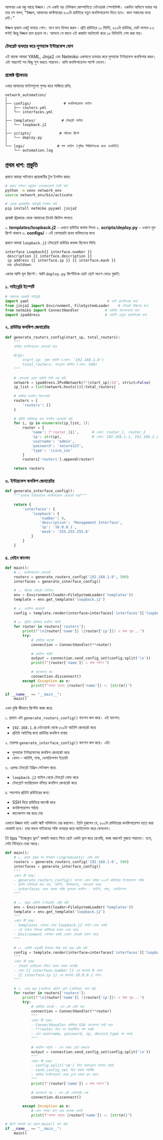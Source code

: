 আপনার এক বন্ধু আছে উজ্জল। সে একটা বড় টেলিকম কোম্পানিতে নেটওয়ার্ক স্পেশালিস্ট। একদিন অফিসে যাবার পর তার বস বলল, "উজ্জল, আমাদের কাস্টমারের ৫০০টা রাউটারে নতুন কনফিগারেশন দিতে হবে। কাল সকালের মধ্যে চাই।"

উজ্জল প্রথমে একটু ঘাবড়ে গেল। মনে মনে হিসাব করল - প্রতি রাউটারে ১০ মিনিট, ৫০০টা রাউটার, মোট লাগবে ৮৩ ঘণ্টা! কিন্তু উজ্জল হাল ছাড়ল না। আসলে সে জানে এই কাজটা অটোমেট করে ১৫ মিনিটেই শেষ করা যায়।

### টেমপ্লেট ব্যবহার করে লুপব্যাক ইন্টারফেস যোগ

এই কাজে আমরা YAML, Jinja2 এবং Netmiko একসাথে ব্যবহার করে লুপব্যাক ইন্টারফেস কনফিগার করব। এটা পারলেই সব কিছু পুশ করতে পারবেন। খালি কনফিগারেশন পাল্টে দেবেন।

### প্রজেক্ট স্ট্রাকচার 

এবার আমাদের ফাইলগুলো সুন্দর করে সাজিয়ে রাখি;
```
network_automation/
│
├── configs/               # কনফিগারেশন ফাইল
│   ├── routers.yml
│   └── interfaces.yml
│
├── templates/            # টেমপ্লেট ফাইল
│   └── loopback.j2
│
├── scripts/             # পাইথন স্ক্রিপ্ট
│   └── deploy.py
│
└── logs/               # লগ ফাইল (পৃষ্টার লিমিটেশনের জন্য দেখাইনি)
    └── automation.log
```    
## প্রথম ধাপ: প্রস্তুতি

প্রথমে আমরা পাইথনে প্রয়োজনীয় টুল ইনস্টল করব:

```bash
# প্রথমে পাইথন ভার্চুয়াল এনভায়রনমেন্ট তৈরি করি 
python -m venv network_env
source network_env/bin/activate

# এরপর প্রয়োজনীয় লাইব্রেরি ইনস্টল করি
pip install netmiko pyyaml jinja2
```

প্রজেক্ট স্ট্রাকচার থেকে আমাদের তিনটা জিনিস লাগবে:

১. **templates/loopback.j2** - এখানে রাউটার কমান্ড লিখব
২. **scripts/deploy.py** - এখানে মূল স্ক্রিপ্ট থাকবে
৩. **configs/** - এই ফোল্ডারটা রাখব ভবিষ্যতের জন্য

প্রথমে আমরা `loopback.j2` টেমপ্লেটে রাউটার কমান্ড হিসেবে লিখি:

```jinja2
interface Loopback{{ interface.number }}
 description {{ interface.description }}
 ip address {{ interface.ip }} {{ interface.mask }}
 no shutdown
```

এরপর আসি মূল স্ক্রিপ্টে। আমি `deploy.py` স্ক্রিপ্টটাকে ছোট ছোট অংশে ভেঙে বুঝাই:

### ১. লাইব্রেরি ইম্পোর্ট
```python
# আমাদের দরকারি লাইব্রেরি
import yaml                                    # ডাটা প্রসেসিংয়ের জন্য
from jinja2 import Environment, FileSystemLoader    # টেমপ্লেট ইঞ্জিনের জন্য
from netmiko import ConnectHandler            # রাউটার কানেকশনের জন্য
import ipaddress                              # আইপি এড্রেস হ্যান্ডলিংয়ের জন্য
```

### ২. রাউটার কনফিগ জেনারেটর
```python
def generate_routers_config(start_ip, total_routers):
    """
    রাউটার কনফিগারেশন জেনারেট করে
    
    Args:
        start_ip: শুরুর আইপি (যেমন: '192.168.1.0')
        total_routers: কতগুলো রাউটার (যেমন: 500)
    """
    
    # নেটওয়ার্ক থেকে আইপি লিস্ট বের করি
    network = ipaddress.IPv4Network(f"{start_ip}/24", strict=False)
    ip_list = list(network.hosts())[:total_routers]
    
    # রাউটার কনফিগ ডিকশনারি
    routers = {
        'routers': []
    }
    
    # প্রতিটা রাউটারের জন্য কনফিগ জেনারেট করি
    for i, ip in enumerate(ip_list, 1):
        router = {
            'name': f'router_{i}',      # যেমন: router_1, router_2
            'ip': str(ip),              # যেমন: 192.168.1.1, 192.168.1.2
            'username': 'admin',
            'password': 'secure123',
            'type': 'cisco_ios'
        }
        routers['routers'].append(router)
        
    return routers
```

### ৩. ইন্টারফেস কনফিগ জেনারেটর
```python
def generate_interface_config():
    """লুপব্যাক ইন্টারফেসের কনফিগারেশন জেনারেট করে"""
    
    return {
        'interfaces': {
            'loopback': {
                'number': 0,
                'description': 'Management Interface',
                'ip': '10.0.0.1',
                'mask': '255.255.255.0'
            }
        }
    }
```

### ৪. মেইন ফাংশন
```python
def main():
    # ১. কনফিগারেশন জেনারেট
    routers = generate_routers_config('192.168.1.0', 500)
    interfaces = generate_interface_config()
    
    # ২. জিনজা টেমপ্লেট সেটআপ
    env = Environment(loader=FileSystemLoader('templates'))
    template = env.get_template('loopback.j2')
    
    # ৩. কনফিগ জেনারেট
    config = template.render(interface=interfaces['interfaces']['loopback'])
    
    # ৪. প্রতিটা রাউটারে কনফিগ পাঠাই
    for router in routers['routers']:
        print(f"\n{router['name']} ({router['ip']}) এ কাজ শুরু...")
        try:
            # রাউটারে কানেক্ট
            connection = ConnectHandler(**router)
            
            # কনফিগ পাঠাই
            output = connection.send_config_set(config.split('\n'))
            print(f"{router['name']} এ কাজ সফল!")
            
            # কানেকশন বন্ধ
            connection.disconnect()
        except Exception as e:
            print(f"সমস্যা হয়েছে {router['name']} এ: {str(e)}")

if __name__ == "__main__":
    main()
```

এখন বুঝি কীভাবে স্ক্রিপ্টটা কাজ করে:

১. প্রথমে এটা `generate_routers_config()` ফাংশন কল করে। এই ফাংশন:
   - `192.168.1.0` নেটওয়ার্ক থেকে ৫০০টা আইপি জেনারেট করে
   - প্রতিটা আইপির জন্য রাউটার কনফিগ বানায়
   
২. তারপর `generate_interface_config()` ফাংশন কল করে। এটা:
   - লুপব্যাক ইন্টারফেসের কনফিগ জেনারেট করে
   - যেমন - আইপি, মাস্ক, ডেসক্রিপশন ইত্যাদি

৩. এরপর টেমপ্লেট ইঞ্জিন সেটআপ করে:
   - `loopback.j2` ফাইল থেকে টেমপ্লেট লোড করে
   - টেমপ্লেটে ভ্যারিয়েবল বসিয়ে কনফিগ জেনারেট করে

৪. সবশেষে প্রতিটা রাউটারের জন্য:
   - SSH দিয়ে রাউটারে কানেক্ট করে
   - কনফিগারেশন পাঠায়
   - কানেকশন বন্ধ করে দেয়

এভাবে উজ্জল ভাই একটা স্মার্ট সলিউশন বের করলেন। তিনি বুঝলেন যে, ৫০০টা রাউটারের কনফিগারেশন হাতে করা বোকামি হবে। তার বদলে পাইথনের শক্তি ব্যবহার করে অটোমেশন করে ফেললেন।

!!! tips "ইচ্ছেকৃত ভুল"
    কাজটা করতে গিয়ে ছোট একটা ভুল করে রেখেছি, কাজ করলেই বুঝতে পারবেন। তবে, সেটা গিটহাবে দেয়া আছে।

```python
def main():
    # ১. প্রথমে রান্নার সব উপকরণ (ingredients) রেডি করি
    routers = generate_routers_config('192.168.1.0', 500)
    interfaces = generate_interface_config()
    """
    এখানে কী হচ্ছে:
    - generate_routers_config() ফাংশন থেকে আমরা ৫০০টা রাউটারের ইনফরমেশন পাচ্ছি
    - প্রতিটা রাউটারের জন্য নাম, আইপি, ইউজারনেম, পাসওয়ার্ড আছে
    - interfaces থেকে আমরা পাচ্ছি লুপব্যাক কনফিগ - আইপি, মাস্ক, ডেসক্রিপশন
    """
    
    # ২. রান্নার রেসিপি (টেমপ্লেট) রেডি করি
    env = Environment(loader=FileSystemLoader('templates'))
    template = env.get_template('loopback.j2')
    """
    এখানে কী হচ্ছে:
    - templates ফোল্ডার থেকে loopback.j2 ফাইল লোড করছি
    - এই ফাইলে সিসকো রাউটারের কমান্ড লেখা আছে
    - Environment সেটআপ করছি যেখানে টেমপ্লেট ফাইল আছে
    """
    
    # ৩. রেসিপি অনুযায়ী উপকরণ মিক্স করে রান্না রেডি করি
    config = template.render(interface=interfaces['interfaces']['loopback'])
    """
    এখানে কী হচ্ছে:
    - টেমপ্লেটে ভ্যারিয়েবল বসিয়ে আসল কমান্ড বানাচ্ছি
    - যেমন {{ interface.number }} এর জায়গায় 0 বসবে
    - {{ interface.ip }} এর জায়গায় 10.0.0.1 বসবে
    """
    
    # ৪. এবার রান্না (কনফিগ) প্রতিটা প্লেটে (রাউটারে) সার্ভ করি
    for router in routers['routers']:
        print(f"\n{router['name']} ({router['ip']}) এ কাজ শুরু...")
        try:
            # রাউটারে কানেক্ট - যেন প্লেট রেডি করা
            connection = ConnectHandler(**router)
            """
            এখানে কী হচ্ছে:
            - ConnectHandler রাউটারে SSH কানেকশন তৈরি করে
            - **router দিয়ে সব প্যারামিটার পাস করছি
            - এতে username, password, ip, device_type সব যাচ্ছে
            """
            
            # কনফিগ পাঠাই - যেন খাবার প্লেটে সাজানো
            output = connection.send_config_set(config.split('\n'))
            """
            এখানে কী হচ্ছে:
            - config.split('\n') দিয়ে কমান্ডগুলো আলাদা করছি
            - send_config_set দিয়ে কমান্ড পাঠাচ্ছি
            - রাউটার কনফিগারেশন মোডে ঢুকে কমান্ড রান করবে
            """
            print(f"{router['name']} এ কাজ সফল!")
            
            # কানেকশন বন্ধ - যেন প্লেট ডেলিভারি শেষ
            connection.disconnect()
            
        except Exception as e:
            # কোন সমস্যা হলে এরর মেসেজ দেখাই
            print(f"সমস্যা হয়েছে {router['name']} এ: {str(e)}")

# স্ক্রিপ্ট সরাসরি রান করলে main() কল করি
if __name__ == "__main__":
    main()
```
